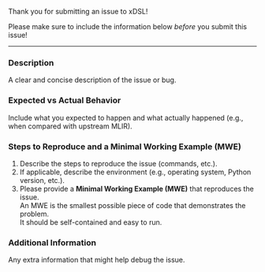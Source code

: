 Thank you for submitting an issue to xDSL!

Please make sure to include the information below *before* you submit this issue!

---

### Description
A clear and concise description of the issue or bug. 

### Expected vs Actual Behavior
Include what you expected to happen and what actually happened (e.g., when compared with upstream MLIR).

### Steps to Reproduce and a Minimal Working Example (MWE)
1. Describe the steps to reproduce the issue (commands, etc.).
2. If applicable, describe the environment (e.g., operating system, Python version, etc.).
3. Please provide a **Minimal Working Example (MWE)** that reproduces the issue.  
An MWE is the smallest possible piece of code that demonstrates the problem.  
It should be self-contained and easy to run.

### Additional Information
Any extra information that might help debug the issue.
